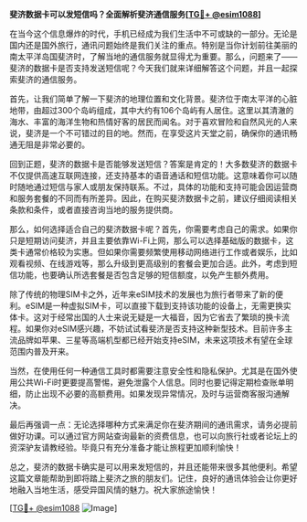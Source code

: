 **斐济数据卡可以发短信吗？全面解析斐济通信服务[[TG💪+ @esim1088](https://t.me/s/esim1088)]**

在当今这个信息爆炸的时代，手机已经成为我们生活中不可或缺的一部分。无论是国内还是国外旅行，通讯问题始终是我们关注的重点。特别是当你计划前往美丽的南太平洋岛国斐济时，了解当地的通信服务就显得尤为重要。那么，问题来了——斐济的数据卡是否支持发送短信呢？今天我们就来详细解答这个问题，并且一起探索斐济的通信服务。

首先，让我们简单了解一下斐济的地理位置和文化背景。斐济位于南太平洋的心脏地带，由超过300个岛屿组成，其中大约有106个岛屿有人居住。这里以其清澈的海水、丰富的海洋生物和热情好客的居民而闻名。对于喜欢冒险和自然风光的人来说，斐济是一个不可错过的目的地。然而，在享受这片天堂之前，确保你的通讯畅通无阻是非常必要的。

回到正题，斐济的数据卡是否能够发送短信？答案是肯定的！大多数斐济的数据卡不仅提供高速互联网连接，还支持基本的语音通话和短信功能。这意味着你可以随时随地通过短信与家人或朋友保持联系。不过，具体的功能和支持可能会因运营商和服务套餐的不同而有所差异。因此，在购买斐济数据卡之前，建议仔细阅读相关条款和条件，或者直接咨询当地的服务提供商。

那么，如何选择适合自己的斐济数据卡呢？首先，你需要考虑自己的需求。如果你只是短期访问斐济，并且主要依靠Wi-Fi上网，那么可以选择基础版的数据卡，这类卡通常价格较为实惠。但如果你需要频繁使用移动网络进行工作或者娱乐，比如观看视频、在线游戏等，那么升级到更高级别的套餐会更加合适。此外，考虑到短信功能，也要确认所选套餐是否包含足够的短信额度，以免产生额外费用。

除了传统的物理SIM卡之外，近年来eSIM技术的发展也为旅行者带来了新的便利。eSIM是一种虚拟SIM卡，可以直接下载到支持该功能的设备上，无需更换实体卡。这对于经常出国的人士来说无疑是一大福音，因为它省去了繁琐的换卡流程。如果你对eSIM感兴趣，不妨试试看斐济是否支持这种新型技术。目前许多主流品牌如苹果、三星等高端机型都已经开始支持eSIM，未来这项技术有望在全球范围内普及开来。

当然，在使用任何一种通信工具时都需要注意安全性和隐私保护。尤其是在国外使用公共Wi-Fi时更要提高警惕，避免泄露个人信息。同时也要记得定期检查账单明细，防止出现不必要的高额费用。如果发现异常情况，及时与运营商客服沟通解决。

最后再强调一点：无论选择哪种方式来满足你在斐济期间的通讯需求，请务必提前做好功课。可以通过官方网站查询最新的资费信息，也可以向旅行社或者论坛上的资深驴友请教经验。毕竟只有充分准备才能让旅程更加顺利愉快！

总之，斐济的数据卡确实是可以用来发短信的，并且还能带来很多其他便利。希望这篇文章能帮助到即将踏上斐济之旅的朋友们。记住，良好的通讯体验会让你更好地融入当地生活，感受异国风情的魅力。祝大家旅途愉快！

[[TG💪+ @esim1088](https://t.me/s/esim1088) ![Image](https://i.postimg.cc/4NQfJmqS/Snipaste-2025-05-13-00-14-12.png)]